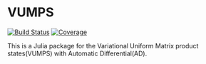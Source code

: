 # VUMPS

[![Build Status](https://travis-ci.com/XingyuZhang2018/VUMPS.jl.svg?branch=master)](https://travis-ci.com/XingyuZhang2018/VUMPS.jl)
[![Coverage](https://codecov.io/gh/XingyuZhang2018/VUMPS.jl/branch/master/graph/badge.svg)](https://codecov.io/gh/XingyuZhang2018/VUMPS.jl)

This is a Julia package for the Variational Uniform Matrix product states(VUMPS) with Automatic Differential(AD).